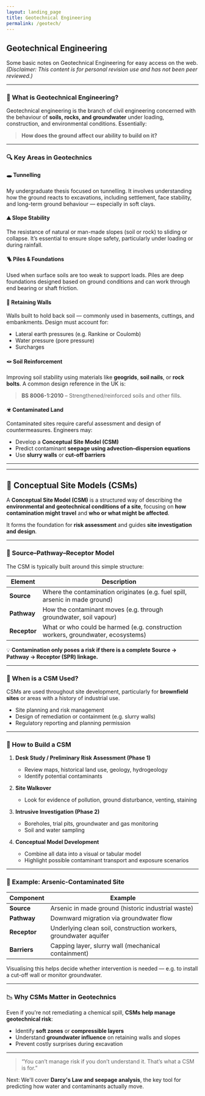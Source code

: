 ```yaml
---
layout: landing_page
title: Geotechnical Engineering
permalink: /geotech/
---
```


## Geotechnical Engineering

Some basic notes on Geotechnical Engineering for easy access on the web.  
*(Disclaimer: This content is for personal revision use and has not been peer reviewed.)*

---

### 🧱 What is Geotechnical Engineering?

Geotechnical engineering is the branch of civil engineering concerned with the behaviour of **soils, rocks, and groundwater** under loading, construction, and environmental conditions. Essentially:  
> **How does the ground affect our ability to build on it?**

---

### 🔍 Key Areas in Geotechnics

#### **🕳 Tunnelling**
My undergraduate thesis focused on tunnelling. It involves understanding how the ground reacts to excavations, including settlement, face stability, and long-term ground behaviour — especially in soft clays.

#### **⛰ Slope Stability**
The resistance of natural or man-made slopes (soil or rock) to sliding or collapse. It’s essential to ensure slope safety, particularly under loading or during rainfall.

#### **🪜 Piles & Foundations**
Used when surface soils are too weak to support loads. Piles are deep foundations designed based on ground conditions and can work through end bearing or shaft friction.

#### **🧱 Retaining Walls**
Walls built to hold back soil — commonly used in basements, cuttings, and embankments. Design must account for:
- Lateral earth pressures (e.g. Rankine or Coulomb)
- Water pressure (pore pressure)
- Surcharges

#### **🪢 Soil Reinforcement**
Improving soil stability using materials like **geogrids**, **soil nails**, or **rock bolts**. A common design reference in the UK is:
> **BS 8006-1:2010** – Strengthened/reinforced soils and other fills.

#### **☣ Contaminated Land**
Contaminated sites require careful assessment and design of countermeasures. Engineers may:
- Develop a **Conceptual Site Model (CSM)**
- Predict contaminant **seepage using advection–dispersion equations**
- Use **slurry walls** or **cut-off barriers**

---
---

## 🧠 Conceptual Site Models (CSMs)

A **Conceptual Site Model (CSM)** is a structured way of describing the **environmental and geotechnical conditions of a site**, focusing on **how contamination might travel** and **who or what might be affected**.

It forms the foundation for **risk assessment** and guides **site investigation and design**.

---

### 🔗 Source–Pathway–Receptor Model

The CSM is typically built around this simple structure:

| Element   | Description |
|-----------|-------------|
| **Source**    | Where the contamination originates (e.g. fuel spill, arsenic in made ground) |
| **Pathway**   | How the contaminant moves (e.g. through groundwater, soil vapour) |
| **Receptor**  | What or who could be harmed (e.g. construction workers, groundwater, ecosystems) |

💡 **Contamination only poses a risk if there is a complete Source → Pathway → Receptor (SPR) linkage.**

---

### 🧭 When is a CSM Used?

CSMs are used throughout site development, particularly for **brownfield sites** or areas with a history of industrial use.

- Site planning and risk management
- Design of remediation or containment (e.g. slurry walls)
- Regulatory reporting and planning permission

---

### 📝 How to Build a CSM

1. **Desk Study / Preliminary Risk Assessment (Phase 1)**
   - Review maps, historical land use, geology, hydrogeology
   - Identify potential contaminants

2. **Site Walkover**
   - Look for evidence of pollution, ground disturbance, venting, staining

3. **Intrusive Investigation (Phase 2)**
   - Boreholes, trial pits, groundwater and gas monitoring
   - Soil and water sampling

4. **Conceptual Model Development**
   - Combine all data into a visual or tabular model
   - Highlight possible contaminant transport and exposure scenarios

---

### 🧪 Example: Arsenic-Contaminated Site

| Component   | Example |
|-------------|---------|
| **Source**     | Arsenic in made ground (historic industrial waste) |
| **Pathway**    | Downward migration via groundwater flow |
| **Receptor**   | Underlying clean soil, construction workers, groundwater aquifer |
| **Barriers**   | Capping layer, slurry wall (mechanical containment) |

Visualising this helps decide whether intervention is needed — e.g. to install a cut-off wall or monitor groundwater.

---

### 📉 Why CSMs Matter in Geotechnics

Even if you're not remediating a chemical spill, **CSMs help manage geotechnical risk**:
- Identify **soft zones** or **compressible layers**
- Understand **groundwater influence** on retaining walls and slopes
- Prevent costly surprises during excavation

---

> “You can’t manage risk if you don’t understand it. That’s what a CSM is for.”

Next: We'll cover **Darcy's Law and seepage analysis**, the key tool for predicting how water and contaminants actually move.


